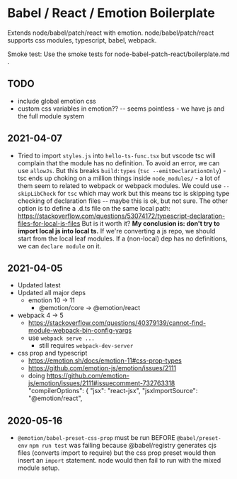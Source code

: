 # Babel / React / Emotion Boilerplate

Extends node/babel/patch/react with emotion.
node/babel/patch/react supports css modules, typescript, babel, webpack.

Smoke test:
Use the smoke tests for node-babel-patch-react/boilerplate.md .

## TODO

- include global emotion css
- custom css variables in emotion?? -- seems pointless - we have js and the full module system

## 2021-04-07

- Tried to import `styles.js` into `hello-ts-func.tsx` but vscode tsc will complain that the module has no definition.
  To avoid an error, we can use `allowJs`.
  But this breaks `build:types` (`tsc --emitDeclarationOnly`) - tsc ends up choking on a million things inside `node_modules/` - a lot of them seem to related to webpack or webpack modules.
  We could use `--skipLibCheck` for `tsc` which may work but this means tsc is skipping type checking of declaration files -- maybe this is ok, but not sure.
  The other option is to define a .d.ts file on the same local path: <https://stackoverflow.com/questions/53074172/typescript-declaration-files-for-local-js-files>
  But is it worth it?
  **My conclusion is: don't try to import local js into local ts.**
  If we're converting a js repo, we should start from the local leaf modules.
  If a (non-local) dep has no definitions, we can `declare module` on it.

## 2021-04-05

- Updated latest
- Updated all major deps
  - emotion 10 -> 11
    - @emotion/core -> @emotion/react
- webpack 4 -> 5
  - <https://stackoverflow.com/questions/40379139/cannot-find-module-webpack-bin-config-yargs>
  - use `webpack serve ...`
    - still requires `webpack-dev-server`
- css prop and typescript
  - <https://emotion.sh/docs/emotion-11#css-prop-types>
  - <https://github.com/emotion-js/emotion/issues/2111>
  - doing <https://github.com/emotion-js/emotion/issues/2111#issuecomment-732763318>
      "compilerOptions": {
        "jsx": "react-jsx",
        "jsxImportSource": "@emotion/react",

## 2020-05-16

- `@emotion/babel-preset-css-prop` must be run BEFORE `@babel/preset-env`
  `npm run test` was failing because @babel/registry generates cjs
  files (converts import to require) but the css prop preset would then insert
  an `import` statement. node would then fail to run with the mixed module
  setup.
